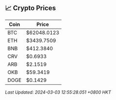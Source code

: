 ## 📈 Crypto Prices

| Coin | Price |
| ---- | ----- |
| BTC | $62048.0123 |
| ETH | $3439.7509 |
| BNB | $412.3840 |
| CRV | $0.6933 |
| ARB | $2.1519 |
| OKB | $59.3419 |
| DOGE | $0.1429 |

_Last Updated: 2024-03-03 12:55:28.051 +0800 HKT_